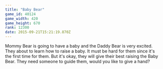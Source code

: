 ```yaml
---
title: "Baby Bear"
game_id: 40124
game_width: 420
game_height: 670
rank: 12300
date: 2015-09-21T15:21:19.870Z
---
```

Mommy Bear is going to have a baby and the Daddy Bear is very excited. They about to learn how to raise a baby. It must be hard for them since it's the first time for them. But it's okay, they will give their best raising the Baby Bear. They need someone to guide them, would you like to give a hand?
